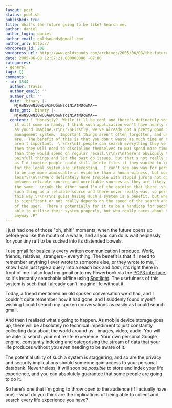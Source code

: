 ```yaml
---
layout: post
status: publish
published: true
title: What's the future going to be like? Search me.
author: daniel
author_login: daniel
author_email: goldsounds@gmail.com
author_url: http://
wordpress_id: 208
wordpress_url: http://www.goldsounds.com/archives/2005/06/08/the-future-of-search-infinite-memory-the-death-of-privacy/
date: 2005-06-08 12:57:21.000000000 -07:00
categories:
- general
tags: []
comments:
- id: 3544
  author: travis
  author_email: ''
  author_url: ''
  date: !binary |-
    MjAwNS0wNi0wOSAxMDowNzo1NiAtMDcwMA==
  date_gmt: !binary |-
    MjAwNS0wNi0wOSAwMDowNzo1NiAtMDcwMA==
  content: ! "Honestly?  While it'll be cool and there's definately some cases where
    it will come in handy, I think such application won't have nearly so much impact
    as you'd imagine.\r\n\r\nFirstly, we've already got a pretty good in built data
    management system.  Important things aren't often forgotten, and unimportant things
    are.  The benefit of this is that you don't waste as much time on things that
    aren't important.  \r\n\r\nIf people can search everything they've ever experienced,
    then they will need to discipline themselves to NOT spend more time searching
    than they would spend on regular recall.\r\n\r\nThere's obviously the whole, forget
    painfull things and let the past go issues, but that's not really an argument
    as I'd imagine people could still delete files if they wanted to.\r\n\r\nThe implications
    for the legal system are interesting,  I can't see any way for personal records
    to be any more admissable as evidence than a human witness, but would it be any
    less?\r\n\r\nWe'd definately have trouble with stupid jurors not distinguishing
    between reliable sources and unreliable sources as they are likely to all look
    the same.  \r\nOn the other hand I'm of the opinion that there isn't really any
    such thing as a reliable source and there never really was, so perhaps it's better
    this way.\r\n\r\nI guess having such a system is a benefit, but whether the benifit
    is significant or not really depends on the speed of the search and the discipline
    of the user.  There's potentially for it to be a handicap for people who aren't
    able to utilise their system properly, but who really cares about the luddites
    anyway :P"
---
```

I just had one of those "oh, shit!" moments, when the future opens up before you like the mouth of a whale, and all you can do is wait helplessly for your tiny raft to be sucked into its distended bowels.

I use <a href="https://gmail.google.com">gmail</a> for basically every written communication I produce. Work, friends, relatives, strangers - everything. The benefit is that if I need to remember anything I ever wrote to someone else, or they wrote to me, I know I can just type a query into a seach box and <em>bam</em>, it's right there in front of me. I also load my gmail onto my Powerbook via the <a href="http://www.macosxhints.com/article.php?story=20041110192454841">POP3 interface</a>, so it's instantly searchable offline using <a href="http://www.apple.com/macosx/features/spotlight/">Spotlight</a>. The usefulness of this system is such that I already can't imagine life without it.

Today, a friend mentioned an old spoken conversation we'd had, and I couldn't quite remember how it had gone, and I suddenly found myself wishing I could search my spoken conversations as easily as I could search gmail.

And then I realised what's going to happen. As mobile device storage goes up, there will be absolutely no technical impediment to just constantly collecting data about the world around us - images, video, audio. You will be able to search your entire life experience. Your own personal Google engine, constantly indexing and categorising the stream of data that your life produces without you even needing to be aware of it.

The potential utility of such a system is staggering, and so are the privacy and security implications should someone gain access to your personal databank. Nevertheless, it will soon be <em>possible</em> to store and index your life experience, and you can absolutely guarantee that some people are going to do it.

So here's one that I'm going to throw open to the audience (if I actually have one) - what do you think are the implications of being able to collect and search every life experience you have?
